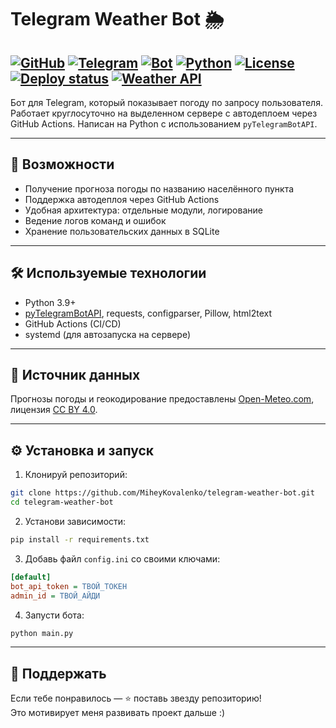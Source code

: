 # Telegram Weather Bot 🌦️

[![GitHub](https://img.shields.io/badge/GitHub-MiheyKovalenko-181717?logo=github)](https://github.com/MiheyKovalenko)
[![Telegram](https://img.shields.io/badge/Telegram-%40Miheyyka-2CA5E0?logo=telegram)](https://t.me/Miheyyka)
[![Bot](https://img.shields.io/badge/Бот-%40fp_weather_bot-2CA5E0?logo=telegram)](https://t.me/fp_weather_bot)
[![Python](https://img.shields.io/badge/Python-3.9+-blue?logo=python)](https://www.python.org/)
[![License](https://img.shields.io/badge/License-MIT-yellow.svg)](LICENSE)
[![Deploy status](https://github.com/MiheyKovalenko/telegram-weather-bot/actions/workflows/deploy.yml/badge.svg)](https://github.com/MiheyKovalenko/telegram-weather-bot/actions)
[![Weather API](https://img.shields.io/badge/Data%20Source-Open--Meteo-blue?logo=cloud)](https://open-meteo.com/)
---

Бот для Telegram, который показывает погоду по запросу пользователя.  
Работает круглосуточно на выделенном сервере с автодеплоем через GitHub Actions. Написан на Python с использованием `pyTelegramBotAPI`.

---

## 🚀 Возможности

- Получение прогноза погоды по названию населённого пункта
- Поддержка автодеплоя через GitHub Actions
- Удобная архитектура: отдельные модули, логирование
- Ведение логов команд и ошибок
- Хранение пользовательских данных в SQLite

---

## 🛠️ Используемые технологии

- Python 3.9+
- [pyTelegramBotAPI](https://github.com/eternnoir/pyTelegramBotAPI), requests, configparser, Pillow, html2text
- GitHub Actions (CI/CD)
- systemd (для автозапуска на сервере)

---

## 📡 Источник данных

Прогнозы погоды и геокодирование предоставлены [Open-Meteo.com](https://open-meteo.com/), лицензия [CC BY 4.0](https://creativecommons.org/licenses/by/4.0/).

---

## ⚙️ Установка и запуск

1. Клонируй репозиторий:

```bash
git clone https://github.com/MiheyKovalenko/telegram-weather-bot.git
cd telegram-weather-bot
```

2. Установи зависимости:

```bash
pip install -r requirements.txt
```

3. Добавь файл `config.ini` со своими ключами:

```ini
[default]
bot_api_token = ТВОЙ_ТОКЕН
admin_id = ТВОЙ_АЙДИ
```

4. Запусти бота:

```bash
python main.py
```

---

## 🧡 Поддержать

Если тебе понравилось — ⭐ поставь звезду репозиторию!  
Это мотивирует меня развивать проект дальше :)
